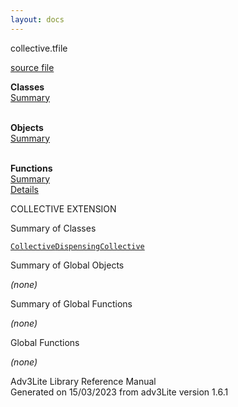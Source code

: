 ```yaml
---
layout: docs
---
```

<span class="title">collective.t</span><span class="type">file</span>

[source file](../source/collective.t.html)

**Classes**  
[Summary](#_ClassSummary_)  
 

**Objects**  
[Summary](#_ObjectSummary_)  
 

**Functions**  
[Summary](#_FunctionSummary_)  
[Details](#_Functions_)



COLLECTIVE EXTENSION



<span id="_ClassSummary_"></span>



<span class="hdln">Summary of Classes</span>  



[`Collective`](../object/Collective.html)[`DispensingCollective`](../object/DispensingCollective.html)
<span id="_ObjectSummary_"></span>



<span class="hdln">Summary of Global Objects</span>  



*(none)* <span id="FunctionSummary_"></span>



<span class="hdln">Summary of Global Functions</span>  



*(none)* <span id="_Functions_"></span>



<span class="hdln">Global Functions</span>  



*(none)*



Adv3Lite Library Reference Manual  
Generated on 15/03/2023 from adv3Lite version 1.6.1


